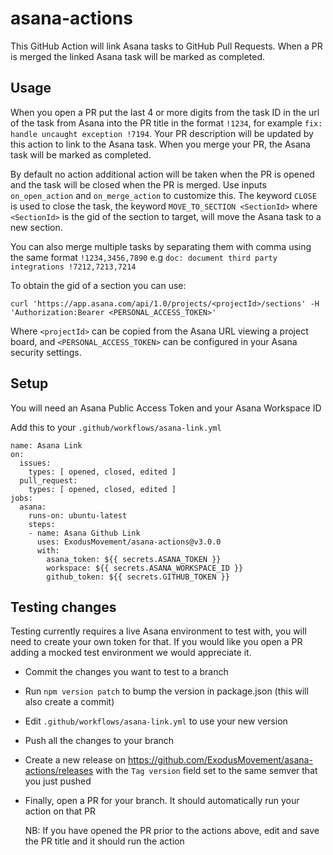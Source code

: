 # asana-actions

This GitHub Action will link Asana tasks to GitHub Pull Requests. When a PR is merged the linked Asana task will be marked as completed.

## Usage

When you open a PR put the last 4 or more digits from the task ID in the url of the task from Asana into the PR title in the format `!1234`, for example `fix: handle uncaught exception !7194`. Your PR description will be updated by this action to link to the Asana task. When you merge your PR, the Asana task will be marked as completed.

By default no action additional action will be taken when the PR is opened and the task will be closed when the PR is merged.  Use inputs
`on_open_action` and `on_merge_action` to customize this.  The keyword `CLOSE` is used to close the task, the keyword `MOVE_TO_SECTION <SectionId>` where `<SectionId>` is the gid of the section to target, will move the Asana task to a new section.

You can also merge multiple tasks by separating them with comma using the same format `!1234,3456,7890` e.g `doc: document third party integrations !7212,7213,7214`

To obtain the gid of a section you can use:

```
curl 'https://app.asana.com/api/1.0/projects/<projectId>/sections' -H 'Authorization:Bearer <PERSONAL_ACCESS_TOKEN>'
```

Where `<projectId>` can be copied from the Asana URL viewing a project board, and `<PERSONAL_ACCESS_TOKEN>` can be configured in your Asana security settings.

## Setup

You will need an Asana Public Access Token and your Asana Workspace ID

Add this to your `.github/workflows/asana-link.yml`

```
name: Asana Link
on:
  issues:
    types: [ opened, closed, edited ]
  pull_request:
    types: [ opened, closed, edited ]
jobs:
  asana:
    runs-on: ubuntu-latest
    steps:
    - name: Asana Github Link
      uses: ExodusMovement/asana-actions@v3.0.0
      with:
        asana_token: ${{ secrets.ASANA_TOKEN }}
        workspace: ${{ secrets.ASANA_WORKSPACE_ID }}
        github_token: ${{ secrets.GITHUB_TOKEN }}
```

## Testing changes

Testing currently requires a live Asana environment to test with, you will need to create your own token for that. If you would like you open a PR adding a mocked test environment we would appreciate it.

- Commit the changes you want to test to a branch
- Run `npm version patch` to bump the version in package.json (this will also create a commit)
- Edit `.github/workflows/asana-link.yml` to use your new version
- Push all the changes to your branch
- Create a new release on https://github.com/ExodusMovement/asana-actions/releases with the `Tag version` field set to the same semver that you just pushed
- Finally, open a PR for your branch. It should automatically run your action on that PR

  NB: If you have opened the PR prior to the actions above, edit and save the PR title and it should run the action

